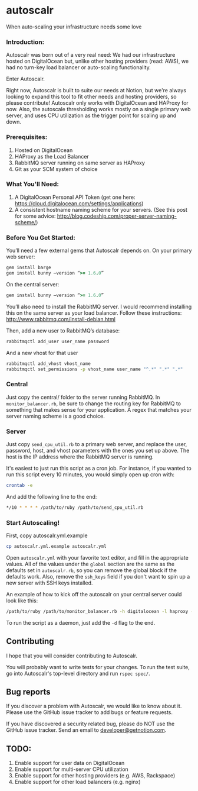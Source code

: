 # autoscalr
When auto-scaling your infrastructure needs some love

### Introduction:
Autoscalr was born out of a very real need: We had our infrastructure hosted on DigitalOcean but, unlike other hosting providers (read: AWS), we had no turn-key load balancer or auto-scaling functionality.

Enter Autoscalr.

Right now, Autoscalr is built to suite our needs at Notion, but we're always looking to expand this tool to fit other needs and hosting providers, so please contribute! Autoscalr only works with DigitalOcean and HAProxy for now. Also, the autoscale thresholding works mostly on a single primary web server, and uses CPU utilization as the trigger point for scaling up and down.

### Prerequisites:
1. Hosted on DigitalOcean
2. HAProxy as the Load Balancer
3. RabbitMQ server running on same server as HAProxy
4. Git as your SCM system of choice

### What You'll Need:
1. A DigitalOcean Personal API Token (get one here: https://cloud.digitalocean.com/settings/applications)
2. A consistent hostname naming scheme for your servers. (See this post for some advice: http://blog.codeship.com/proper-server-naming-scheme/)

### Before You Get Started:
You’ll need a few external gems that Autoscalr depends on. On your primary web server:
```ruby
gem install barge
gem install bunny —version “>= 1.6.0”
```

On the central server:
```ruby
gem install bunny —version “>= 1.6.0”
```

You’ll also need to install the RabbitMQ server. I would recommend installing this on the same server as your load balancer. Follow these instructions:
http://www.rabbitmq.com/install-debian.html

Then, add a new user to RabbitMQ’s database:
```bash
rabbitmqctl add_user user_name password
```

And a new vhost for that user
```bash
rabbitmqctl add_vhost vhost_name
rabbitmqctl set_permissions -p vhost_name user_name "^.*" ".*" ".*"
```

### Central
Just copy the central/ folder to the server running RabbitMQ. In `monitor_balancer.rb`, be sure to change the routing key for RabbitMQ to something that makes sense for your application. A regex that matches your server naming scheme is a good choice.

### Server
Just copy `send_cpu_util.rb` to a primary web server, and replace the user, password, host, and vhost parameters with the ones you set up above. The host is the IP address where the RabbitMQ server is running. 

It's easiest to just run this script as a cron job. For instance, if you wanted to run this script every 10 minutes, you would simply open up cron with:
```bash
crontab -e
```

And add the following line to the end:
```bash
*/10 * * * * /path/to/ruby /path/to/send_cpu_util.rb
```

### Start Autoscaling!
First, copy autoscalr.yml.example
```bash
cp autoscalr.yml.example autoscalr.yml
```

Open `autoscalr.yml` with your favorite text editor, and fill in the appropriate values. All of the values under the `global` section are the same as the defaults set in `autoscalr.rb`, so you can remove the global block if the defaults work. Also, remove the `ssh_keys` field if you don't want to spin up a new server with SSH keys installed.

An example of how to kick off the autoscalr on your central server could look like this:
```bash
/path/to/ruby /path/to/monitor_balancer.rb -h digitalocean -l haproxy -r 1.1.1.1 -u user -p password -o vhost
```

To run the script as a daemon, just add the `-d` flag to the end.

## Contributing

I hope that you will consider contributing to Autoscalr. 

You will probably want to write tests for your changes. To run the test suite, go into Autoscalr's top-level directory and run `rspec spec/`.

## Bug reports

If you discover a problem with Autoscalr, we would like to know about it. Please use the GitHub issue tracker to add bugs or feature requests.

If you have discovered a security related bug, please do NOT use the GitHub issue tracker. Send an email to developer@getnotion.com.

## TODO:
1. Enable support for user data on DigitalOcean
2. Enable support for multi-server CPU utilization
3. Enable support for other hosting providers (e.g. AWS, Rackspace)
4. Enable support for other load balancers (e.g. nginx)


